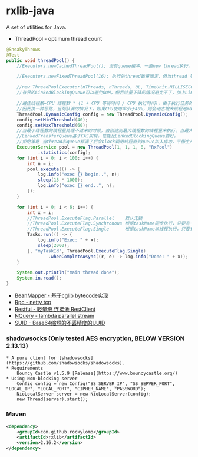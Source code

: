 # rxlib-java
A set of utilities for Java.

* ThreadPool - optimum thread count
```java
@SneakyThrows
@Test
public void threadPool() {
    //Executors.newCachedThreadPool(); 没有queue缓冲，一直new thread执行，当cpu负载高时加上更多线程上下文切换损耗，性能会急速下降。

    //Executors.newFixedThreadPool(16); 执行的thread数量固定，但当thread 等待时间（IO时间）过长时会造成吞吐量下降。当thread 执行时间过长时无界的LinkedBlockingQueue可能会OOM。

    //new ThreadPoolExecutor(nThreads, nThreads, 0L, TimeUnit.MILLISECONDS, new LinkedBlockingQueue<Runnable>(10000));
    //有界的LinkedBlockingQueue可以避免OOM，但吞吐量下降的情况避免不了，加上LinkedBlockingQueue使用的重量级锁ReentrantLock对并发下性能可能有影响

    //最佳线程数=CPU 线程数 * (1 + CPU 等待时间 / CPU 执行时间)，由于执行任务的不同，CPU 等待时间和执行时间无法确定，
    //因此换一种思路，当列队满的情况下，如果CPU使用率小于40%，则会动态增大线程池maxThreads 最大线程数的值来提高吞吐量。如果CPU使用率大于60%，则会动态减小maxThreads 值来降低生产者的任务生产速度。
    ThreadPool.DynamicConfig config = new ThreadPool.DynamicConfig();
    config.setMinThreshold(40);
    config.setMaxThreshold(60);
    //当最小线程数的线程量处理不过来的时候，会创建到最大线程数的线程量来执行。当最大线程量的线程执行不过来的时候，会把任务丢进列队，当列队满的时候会阻塞当前线程，降低生产者的生产速度。
    //LinkedTransferQueue基于CAS实现，性能比LinkedBlockingQueue要好。
    //拒绝策略 当thread和queue都满了后会block调用线程直到queue加入成功，平衡生产和消费
    ExecutorService pool = new ThreadPool(1, 1, 1, 8, "RxPool")
            .statistics(config);
    for (int i = 0; i < 100; i++) {
        int n = i;
        pool.execute(() -> {
            log.info("exec {} begin..", n);
            sleep(15 * 1000);
            log.info("exec {} end..", n);
        });
    }

    for (int i = 0; i < 6; i++) {
        int x = i;
        //ThreadPool.ExecuteFlag.Parallel    默认无锁
        //ThreadPool.ExecuteFlag.Synchronous 根据taskName同步执行，只要有一个线程在执行，其它线程等待执行。
        //ThreadPool.ExecuteFlag.Single      根据taskName单线程执行，只要有一个线程在执行，其它线程直接跳过执行。
        Tasks.run(() -> {
            log.info("Exec: " + x);
            sleep(2000);
        }, "myTaskId", ThreadPool.ExecuteFlag.Single)
                .whenCompleteAsync((r, e) -> log.info("Done: " + x));
    }

    System.out.println("main thread done");
    System.in.read();
}
```

* [BeanMapper - 基于cglib bytecode实现](https://github.com/RockyLOMO/rxlib/wiki/BeanMapper---%E5%9F%BA%E4%BA%8Ecglib-bytecode%E5%AE%9E%E7%8E%B0)
* [Rpc - netty tcp](https://github.com/RockyLOMO/rxlib/wiki/Rpc---netty-tcp-%E5%AE%9E%E7%8E%B0)
* [Restful - 轻量级 连接池 RestClient](https://github.com/RockyLOMO/rxlib/wiki/%E8%BD%BB%E9%87%8F%E7%BA%A7-%E8%BF%9E%E6%8E%A5%E6%B1%A0-RestClient-%E5%AE%9E%E7%8E%B0---%E5%9F%BA%E4%BA%8Eokhttp)
* [NQuery - lambda parallel stream](https://github.com/RockyLOMO/rxlib/wiki/NQuery---lambda-parallel-stream)
* [SUID - Base64缩短的不丢精度的UUID](https://github.com/RockyLOMO/rxlib/wiki/ShortUUID---%E5%9F%BA%E4%BA%8EBase64%E7%BC%A9%E7%9F%AD)

### shadowsocks (Only tested AES encryption, BELOW VERSION 2.13.13)
    * A pure client for [shadowsocks](https://github.com/shadowsocks/shadowsocks).
    * Requirements
        Bouncy Castle v1.5.9 [Release](https://www.bouncycastle.org/)
    * Using Non-blocking server
        Config config = new Config("SS_SERVER_IP", "SS_SERVER_PORT", "LOCAL_IP", "LOCAL_PORT", "CIPHER_NAME", "PASSWORD");
        NioLocalServer server = new NioLocalServer(config);
        new Thread(server).start();

### Maven

```xml
<dependency>
    <groupId>com.github.rockylomo</groupId>
    <artifactId>rxlib</artifactId>
    <version>2.16.2</version>
</dependency>
```
